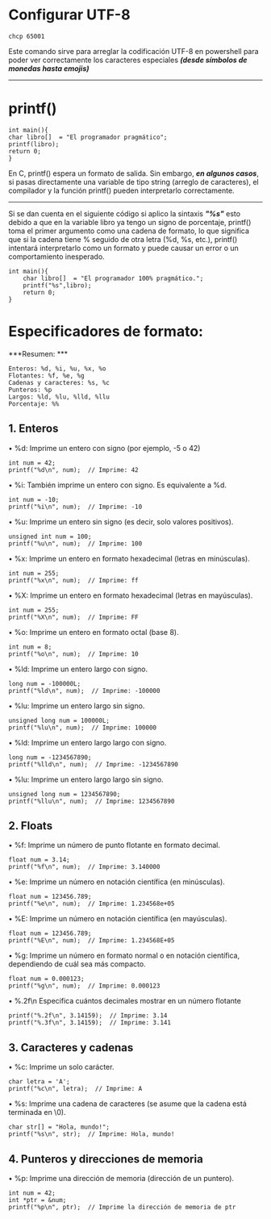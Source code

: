 # Configurar UTF-8

	chcp 65001

Este comando sirve para arreglar la codificación UTF-8 en powershell para poder ver correctamente los caracteres especiales ***(desde símbolos de monedas hasta emojis)***

---

# printf()

	int main(){
    char libro[]  = "El programador pragmático";
    printf(libro);
    return 0;
	}

En C, printf() espera un formato de salida. Sin embargo, ***en algunos casos***, si pasas directamente una variable de tipo string (arreglo de caracteres), el compilador y la función printf() pueden interpretarlo correctamente.

---
Si se dan cuenta en el siguiente código si aplico la sintaxis ***"%s"*** esto 
debido a que en la variable libro ya tengo un signo de porcentaje, printf() toma el primer argumento como una cadena de formato, lo que significa que si la cadena tiene % seguido de otra letra (%d, %s, etc.), printf() intentará interpretarlo como un formato y puede causar un error o un comportamiento inesperado.


	int main(){
    	char libro[]  = "El programador 100% pragmático.";
    	printf("%s",libro);
    	return 0;
	}

# Especificadores de formato:
***Resumen: ***

	Enteros: %d, %i, %u, %x, %o
	Flotantes: %f, %e, %g
	Cadenas y caracteres: %s, %c
	Punteros: %p
	Largos: %ld, %lu, %lld, %llu
	Porcentaje: %%

## 1. Enteros
&bull; %d: Imprime un entero con signo (por ejemplo, -5 o 42)

	int num = 42;
	printf("%d\n", num);  // Imprime: 42

&bull; %i: También imprime un entero con signo. Es equivalente a %d.

	int num = -10;
	printf("%i\n", num);  // Imprime: -10

&bull; %u: Imprime un entero sin signo (es decir, solo valores positivos).

	unsigned int num = 100;
	printf("%u\n", num);  // Imprime: 100

&bull; %x: Imprime un entero en formato hexadecimal (letras en minúsculas).

	int num = 255;
	printf("%x\n", num);  // Imprime: ff

&bull; %X: Imprime un entero en formato hexadecimal (letras en mayúsculas).

	int num = 255;
	printf("%X\n", num);  // Imprime: FF

&bull; %o: Imprime un entero en formato octal (base 8).

	int num = 8;
	printf("%o\n", num);  // Imprime: 10

&bull; %ld: Imprime un entero largo con signo.

	long num = -100000L;
	printf("%ld\n", num);  // Imprime: -100000

&bull; %lu: Imprime un entero largo sin signo.

	unsigned long num = 100000L;
	printf("%lu\n", num);  // Imprime: 100000


&bull; %ld: Imprime un entero largo largo con signo.

	long num = -1234567890;
	printf("%lld\n", num);  // Imprime: -1234567890

&bull; %lu: Imprime un entero largo largo sin signo.

	unsigned long num = 1234567890;
	printf("%llu\n", num);  // Imprime: 1234567890

## 2. Floats

&bull; %f: Imprime un número de punto flotante en formato decimal.

	float num = 3.14;
	printf("%f\n", num);  // Imprime: 3.140000


&bull; %e: Imprime un número en notación científica (en minúsculas).

	float num = 123456.789;
	printf("%e\n", num);  // Imprime: 1.234568e+05


&bull; %E: Imprime un número en notación científica (en mayúsculas).

	float num = 123456.789;
	printf("%E\n", num);  // Imprime: 1.234568E+05


&bull; %g: Imprime un número en formato normal o en notación científica, dependiendo de cuál sea más compacto.

	float num = 0.000123;
	printf("%g\n", num);  // Imprime: 0.000123

&bull; %.2f\n Especifica cuántos decimales mostrar en un número flotante

	printf("%.2f\n", 3.14159);  // Imprime: 3.14
	printf("%.3f\n", 3.14159);  // Imprime: 3.141

## 3. Caracteres y cadenas

&bull; %c: Imprime un solo carácter.

	char letra = 'A';
	printf("%c\n", letra);  // Imprime: A

&bull; %s: Imprime una cadena de caracteres (se asume que la cadena está terminada en \0).

	char str[] = "Hola, mundo!";
	printf("%s\n", str);  // Imprime: Hola, mundo!

## 4. Punteros y direcciones de memoria

&bull; %p: Imprime una dirección de memoria (dirección de un puntero).

	int num = 42;
	int *ptr = &num;
	printf("%p\n", ptr);  // Imprime la dirección de memoria de ptr
